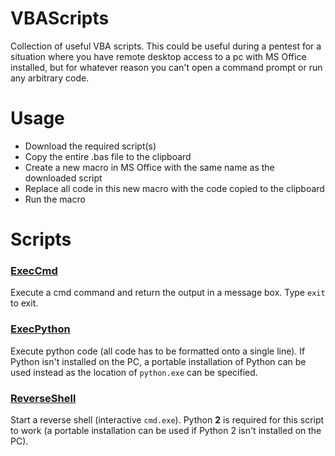 # VBAScripts
Collection of useful VBA scripts. This could be useful during a pentest for a situation where you have remote desktop access to a pc with MS Office installed, but for whatever reason you can't open a command prompt or run any arbitrary code.

# Usage
 - Download the required script(s)
 - Copy the entire .bas file to the clipboard
 - Create a new macro in MS Office with the same name as the downloaded script
 - Replace all code in this new macro with the code copied to the clipboard
 - Run the macro

# Scripts

### [ExecCmd](https://github.com/joseph-dillon/VBAScripts/tree/master/ExecCmd)
Execute a cmd command and return the output in a message box. Type `exit` to exit.

### [ExecPython](https://github.com/joseph-dillon/VBAScripts/tree/master/ExecPython)
Execute python code (all code has to be formatted onto a single line). If Python isn't installed on the PC, a portable installation of Python can be used instead as the location of `python.exe` can be specified.

### [ReverseShell](https://github.com/joseph-dillon/VBAScripts/tree/master/ReverseShell)
Start a reverse shell (interactive `cmd.exe`). Python **2** is required for this script to work (a portable installation can be used if Python 2 isn't installed on the PC).
